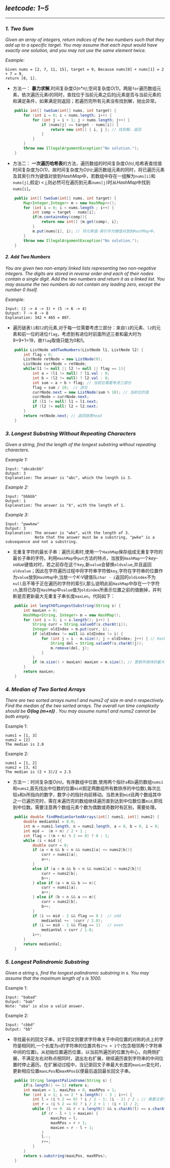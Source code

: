## *leetcode: 1~5*
---
<a id="p001"></a>
### *1. Two Sum*
*Given an array of integers, return indices of the two numbers such that they add up to a specific target. You may assume that each input would have exactly one solution, and you may not use the same element twice.*

*Example:*
```
Given nums = [2, 7, 11, 15], target = 9, Because nums[0] + nums[1] = 2 + 7 = 9,
return [0, 1].
```

+ 方法一： **暴力求解**,时间复杂度*O(n\*n)*;空间复杂度*O(1)*。两层`for`遍历数组元素，依次遍历元素i的同时，查找位于当前元素之后的j元素是否与当前元素的和满足条件，如果满足则返回；若遍历完所有元素没有找到解，抛出异常。

```java
	public int[] twoSum(int[] nums, int target) {
	    for (int i = 0; i < nums.length; i++) {
	        for (int j = i + 1; j < nums.length; j++) {
	            if (nums[j] == target - nums[i]) {
	                return new int[] { i, j }; // 找到解，返回
	            }
	        }
	    }
	    throw new IllegalArgumentException("No solution.");
	}
```

+ 方法二： **一次遍历哈希表**的方法，遍历数组的时间复杂度*O(n)*,哈希表查找值时间复杂度为*O(1)*，故时间复杂度为*O(n)*;遍历数组元素的同时，将已遍历元素及其索引作为键值对放到*HashMap*中，若数组中存在一组解为`nums[i]`和`nums[j]`,假定*i < j*,则必然可在遍历到元素`nums[j]`时从*HashMap*中找到`nums[i]`。

```java
    public int[] twoSum(int[] nums, int target) { 
        Map<Integer,Integer> m = new HashMap<>();
        for (int i = 0; i < nums.length ; i++) {
            int comp = target - nums[i];
            if(m.containsKey(comp)){
                return new int[] {m.get(comp), i};
            }
            m.put(nums[i], i); // 将元素值-索引作为键值对放到HashMap中。
        }
        throw new IllegalArgumentException("No solution.");
    }
```

<a id="p002"></a>
#### *2. Add Two Numbers*
*You are given two non-empty linked lists representing two non-negative integers. The digits are stored in reverse order and each of their nodes contain a single digit. Add the two numbers and return it as a linked list.
You may assume the two numbers do not contain any leading zero, except the number 0 itself.*

*Example:*
```
Input: (2 -> 4 -> 3) + (5 -> 6 -> 4)
Output: 7 -> 0 -> 8
Explanation: 342 + 465 = 807.
```
+ 遍历链表`l1`和`l2`的元素,对于每一位需要考虑三部分：来自`l1`的元素、`l2`的元素和前一位的进位`flag`，考虑到有进位时前面所述三者和最大时为9+9+1=19，故`flag`取值只能为0和1。

```java
    public ListNode addTwoNumbers(ListNode l1, ListNode l2) { 
        int flag = 0;
        ListNode retNode = new ListNode(0);
        ListNode currNode = retNode;
        while(l1 != null || l2 != null || flag == 1){
            int a = (l1 != null) ? l1.val : 0;
            int b = (l2 != null) ? l2.val : 0;
            int sum = a + b + flag; // 当前位需要考虑三部分
            flag = sum / 10;  // 进位
            currNode.next = new ListNode(sum % 10); // 当前位的值
            currNode = currNode.next;
            if (l1 != null) l1 = l1.next;
            if (l2 != null) l2 = l2.next;
        }
        return retNode.next; // 返回链表head
    }
```
<a id="p003"></a>
### *3. Longest Substring Without Repeating Characters*
*Given a string, find the length of the longest substring without repeating characters.*

*Example 1:*
```
Input: "abcabcbb"
Output: 3 
Explanation: The answer is "abc", which the length is 3.
```
*Example 2:*
```
Input: "bbbbb"
Output: 1
Explanation: The answer is "b", with the length of 1.
```
*Example 3:*
```
Input: "pwwkew"
Output: 3
Explanation: The answer is "wke", with the length of 3. 
             Note that the answer must be a substring, "pwke" is a subsequence and not a substring.
```             
+ 无重复字符的最长子串：遍历元素时,使用一个`HashMap`保存组成无重复字符的最长子串的字符。利用`HashMap`中`put`方法的特点，当放到`HashMap`一个*key-value*键值对时，若之前存在这个`key`,新`value`会替换`oldvalue`,并且返回`oldvalue`；因此在字符遍历过程中将字符串字符做`key`,字符在字符串的位置作为`value`放到`HashMap`中,当放一个*K-V*键值队`char - i`返回的`oldindex`不为`null`且不等于正在遍历的字符的索引*i*,那么说明此前`HashMap`中存在一个字符`ch`,故将已存在`HashMap`中`value`值为`oldindex`所表示位置之前的值删掉，并判断是否更新最大无重复子串长度`maxLen`。代码如下：
```java
    public int lengthOfLongestSubstring(String s) {
        int maxLen = 0;
        HashMap<String, Integer> m = new HashMap();
        for (int i = 0; i < s.length(); i++) {
            String curr = String.valueOf(s.charAt(i));
            Integer oldIndex = m.put(curr, i);
            if (oldIndex != null && oldIndex != i) {
                for (int j = i - m.size(); j < oldIndex; j++) { // HashMap中之前存在刚添加的元素
                    String del = String.valueOf(s.charAt(j));
                    m.remove(del, j); 
                }
            }
            if (m.size() > maxLen) maxLen = m.size(); // 更新所保持的最大长度值
        }
        return maxLen;        
    }
```

<a id="p004"></a>
### *4. Median of Two Sorted Arrays* 
*There are two sorted arrays nums1 and nums2 of size m and n respectively. Find the median of the two sorted arrays. The overall run time complexity should be* ***O(log (m+n))*** *. You may assume nums1 and nums2 cannot be both empty.*

Example 1:
```
nums1 = [1, 3]
nums2 = [2]
The median is 2.0
```
Example 2:
```
nums1 = [1, 2]
nums2 = [3, 4]
The median is (2 + 3)/2 = 2.5
```
+ 方法一：时间复杂度*O(n)*。有序数组中位数,使用两个指针`a`和`b`遍历数组`nums1`和`nums2`,首先找出中位数的位置`mid`(假定两数组所有数排序的中位数),每次比较`a`和`b`所指向的数字，数字小的指针向前移动。当若未到`mid`且两个数组其中之一已遍历完时，需在未遍历完的数组继续遍历直到达到中位数位置`mid`,即找到中位数。需要注意两个数组元素个数为偶数或奇数时有区别，需要处理。
```java
    public double findMedianSortedArrays(int[] nums1, int[] nums2) {
        double medianVal = 0.0;
        int m = nums1.length, n = nums2.length, a = 0, b = 0, i = 0;
        int mid =  (m + n) / 2 + 1 ;
        int flag = ((m + n) % 2 == 0) ? 0 : 1;
        while (i < mid ){
            double curr = 0;
            if (a < m && b < n && nums1[a] <= nums2[b]){
                curr = nums1[a];
                a++;
            }
            else if (a < m && b < n && nums1[a] > nums2[b]){
                curr = nums2[b];
                b++;
            } else if (a < m && b >= n){
                curr = nums1[a];
                a++;
            } else if (b < n && a >= m){
                curr = nums2[b];
                b++;
            }
            if (i >= mid - 2 && flag == 0 )  // odd
                medianVal +=  (curr / 2.0);
            if (i == mid - 1 && flag == 1)   // even
                medianVal = curr / 1.0;
            i++;
        }
        return medianVal;
    }
```

<a id="p005"></a>
### *5. Longest Palindromic Substring*
*Given a string s, find the longest palindromic substring in s. You may assume that the maximum length of s is 1000.*

Example 1:
```
Input: "babad"
Output: "bab"
Note: "aba" is also a valid answer.
```
Example 2:
```
Input: "cbbd"
Output: "bb"
```
+ 寻找最长的回文子串，对于回文则要求字符串关于中间位置的对称的点上的字符是相同的,一个长度为`n`的字符串的位置共有`2*n + 1`个(包含相邻两个字符串中间的位置)。从初始位置遍历位置，以当前所遍历的位置为中心，向两侧扩展，不满足左右对称点相同时，退出左右扩展，继续遍历直到字符串的中间位置时停止遍历。在扩展动过程中，当记录回文子串最大长度的`maxLen`变化时，更新相应位置`maxLPos`和`maxRPos`以便最后返回最长回文子串。
```java
    public String longestPalindrome(String s) {
        if(s.length() <= 1) return s;
        int maxLen = 1, maxLPos = 0, maxRPos = 1;
        for (int i = 1; i <= 2 * s.length() - 3 ; i++) {
            int l = (i % 2 == 0) ? i / 2 - 1: (i - 1) / 2 ; // 需要注意字符个数为奇数和偶数的时候中间位置表示不同
            int r = (i % 2 == 0) ? i / 2 + 1 : (i + 1) / 2;
            while (l >= 0  && r < s.length() && s.charAt(l) == s.charAt(r)) {
                if (r - l + 1 > maxLen) {
                    maxLPos = l;
                    maxRPos = r + 1;
                    maxLen = r - l + 1;
                }
                l--;
                r++;
            }
        }
        return s.substring(maxLPos, maxRPos);
    }
```